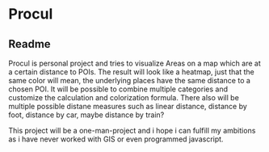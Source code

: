 # Procul
## Readme

Procul is personal project and tries to visualize Areas on a map which are at a certain distance to POIs. 
The result will look like a heatmap, just that the same color will mean, the underlying places have the same distance to a chosen POI. 
It will be possible to combine multiple categories and customize the calculation and colorization formula.
There also will be multiple possible distane measures such as linear distance, distance by foot, distance by car, maybe distance by train?

This project will be a one-man-project and i hope i can fulfill my ambitions as i have never worked with GIS or even programmed javascript.
